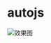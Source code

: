 # autojs
![效果图](https://github.com/start201711/autojs/blob/master/201804/ScreenShot/Screenshot_2018-04-03-20-01-34.jpg)
